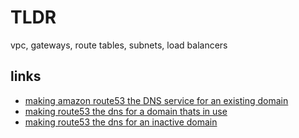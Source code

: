 # TLDR

vpc, gateways, route tables, subnets, load balancers

## links

- [making amazon route53 the DNS service for an existing domain](https://docs.aws.amazon.com/Route53/latest/DeveloperGuide/MigratingDNS.html)
- [making route53 the dns for a domain thats in use](https://docs.aws.amazon.com/Route53/latest/DeveloperGuide/migrate-dns-domain-in-use.html)
- [making route53 the dns for an inactive domain](https://docs.aws.amazon.com/Route53/latest/DeveloperGuide/migrate-dns-domain-inactive.html)
